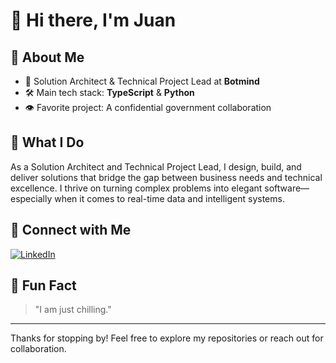 # 👋 Hi there, I'm Juan

## 🚀 About Me

- 🏢 Solution Architect & Technical Project Lead at **Botmind**
- 🛠️ Main tech stack: **TypeScript** & **Python**
- 👁️ Favorite project: A confidential government collaboration

## 🌟 What I Do

As a Solution Architect and Technical Project Lead, I design, build, and deliver solutions that bridge the gap between business needs and technical excellence. I thrive on turning complex problems into elegant software—especially when it comes to real-time data and intelligent systems.

## 🔗 Connect with Me

[![LinkedIn](https://img.shields.io/badge/LinkedIn-Connect-blue?logo=linkedin)](https://www.linkedin.com/in/sebastianjuan/)

## 🧊 Fun Fact

> "I am just chilling."

---

Thanks for stopping by! Feel free to explore my repositories or reach out for collaboration.
